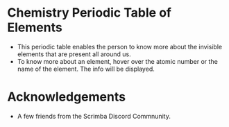 # Chemistry Periodic Table of Elements
- This periodic table enables the person to know more about the invisible elements that are present all around us.
- To know more about an element, hover over the atomic number or the name of the element. The info will be displayed.
# Acknowledgements
- A few friends from the Scrimba Discord Commnunity.
